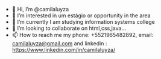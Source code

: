 - 👋 Hi, I’m @camilaluyza
- 👀 I’m interested in  um estágio or opportunity in the area
- 🌱 I’m currently  I am studying information systems college 
- 💞️ I’m looking to collaborate on  html,css,java...
- 📫 How to reach me my phone: +5521965482892, email: camilaluyza@gmail.com and linkedin : https://www.linkedin.com/in/camilaluyza/

<!---
camilaluyza/camilaluyza is a ✨ special ✨ repository because its `README.md` (this file) appears on your GitHub profile.
You can click the Preview link to take a look at your changes.
--->
